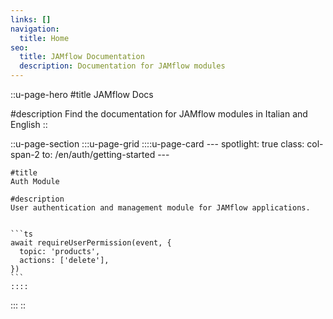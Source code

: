 ```yaml
---
links: []
navigation:
  title: Home
seo:
  title: JAMflow Documentation
  description: Documentation for JAMflow modules
---
```


::u-page-hero
#title
JAMflow Docs

#description
Find the documentation for JAMflow modules in Italian and English
::

::u-page-section
  :::u-page-grid
    ::::u-page-card
    ---
    spotlight: true
    class: col-span-2
    to: /en/auth/getting-started
    ---

    #title
    Auth Module
    
    #description
    User authentication and management module for JAMflow applications.


    ```ts
    await requireUserPermission(event, {
      topic: 'products',
      actions: ['delete'],
    })
    ```
    ::::
  :::
::
